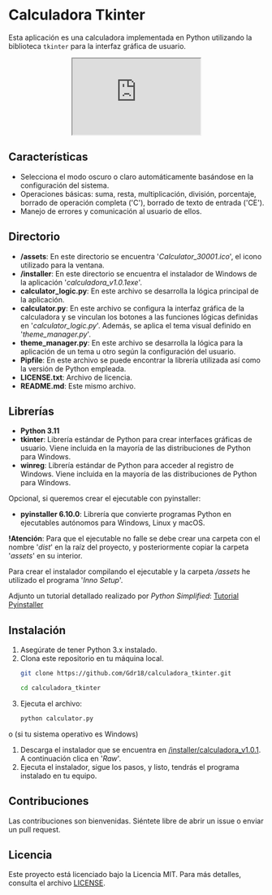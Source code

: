 # Calculadora Tkinter

Esta aplicación es una calculadora implementada en Python utilizando la biblioteca `tkinter` para la interfaz gráfica de usuario.

<p align='center'>
  <iframe src='https://github.com/user-attachments/assets/63856004-6505-4264-bd88-f8736d0539a7' title='Animación Calculadora' width='50%' allow='autoplay'></iframe>
</p> 

## Características

- Selecciona el modo oscuro o claro automáticamente basándose en la configuración del sistema.
- Operaciones básicas: suma, resta, multiplicación, división, porcentaje, borrado de operación completa ('C'), borrado de texto de entrada ('CE').
- Manejo de errores y comunicación al usuario de ellos.

## Directorio

- **/assets**: En este directorio se encuentra '*Calculator_30001.ico*', el icono utilizado para la ventana.
- **/installer**: En este directorio se encuentra el instalador de Windows de la aplicación '*calculadora_v1.0.1exe*'.
- **calculator_logic.py**: En este archivo se desarrolla la lógica principal de la aplicación.
- **calculator.py**: En este archivo se configura la interfaz gráfica de la calculadora y se vinculan los botones a las funciones lógicas definidas en '*calculator_logic.py*'. Además, se aplica el tema visual definido en '*theme_manager.py*'.
- **theme_manager.py**: En este archivo se desarrolla la lógica para la aplicación de un tema u otro según la configuración del usuario.
- **Pipfile**: En este archivo se puede encontrar la librería utilizada así como la versión de Python empleada.
- **LICENSE.txt**: Archivo de licencia.
- **README.md**: Este mismo archivo.

## Librerías

- **Python 3.11**
- **tkinter**: Librería estándar de Python para crear interfaces gráficas de usuario. Viene incluida en la mayoría de las distribuciones de Python para Windows.
- **winreg**: Librería estándar de Python para acceder al registro de Windows. Viene incluida en la mayoría de las distribuciones de Python para Windows.

Opcional, si queremos crear el ejecutable con pyinstaller:
- **pyinstaller 6.10.0**: Librería que convierte programas Python en ejecutables autónomos para Windows, Linux y macOS.
  
**!Atención**: Para que el ejecutable no falle se debe crear una carpeta con el nombre '*dist*' en la raíz del proyecto, y posteriormente copiar la carpeta '*assets*' en su interior.

Para crear el instalador compilando el ejecutable y la carpeta */assets* he utilizado el programa '*Inno Setup*'. 

Adjunto un tutorial detallado realizado por *Python Simplified*: 
[Tutorial Pyinstaller](https://www.youtube.com/watch?v=p3tSLatmGvU&t=226s)

## Instalación

1. Asegúrate de tener Python 3.x instalado.
2. Clona este repositorio en tu máquina local.
    ```bash
    git clone https://github.com/Gdr18/calculadora_tkinter.git
    ```
    ```bash
    cd calculadora_tkinter
    ```
3. Ejecuta el archivo:
   ```bash
   python calculator.py
   ```

o (si tu sistema operativo es Windows)

1. Descarga el instalador que se encuentra en [/installer/calculadora_v1.0.1](/installer/calculadora_v1.0.1). A continuación clica en '*Raw*'.
2. Ejecuta el instalador, sigue los pasos, y listo, tendrás el programa instalado en tu equipo.

## Contribuciones

Las contribuciones son bienvenidas. Siéntete libre de abrir un issue o enviar un pull request.

## Licencia

Este proyecto está licenciado bajo la Licencia MIT. Para más detalles, consulta el archivo [LICENSE](LICENSE.txt).
